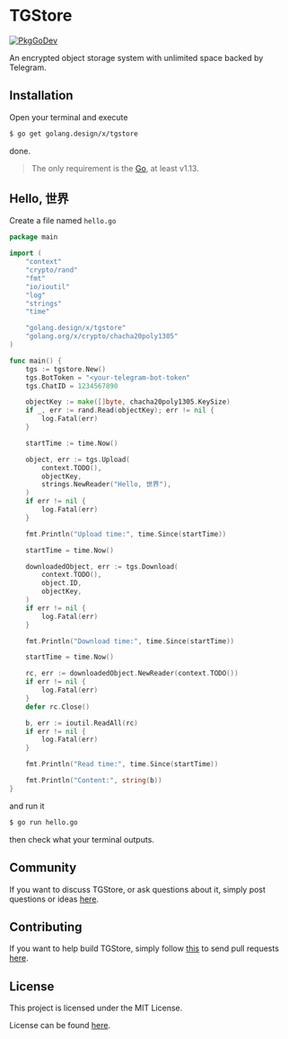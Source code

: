 # TGStore

[![PkgGoDev](https://pkg.go.dev/badge/golang.design/x/tgstore)](https://pkg.go.dev/golang.design/x/tgstore)

An encrypted object storage system with unlimited space backed by Telegram.

## Installation

Open your terminal and execute

```bash
$ go get golang.design/x/tgstore
```

done.

> The only requirement is the [Go](https://golang.org), at least v1.13.

## Hello, 世界

Create a file named `hello.go`

```go
package main

import (
	"context"
	"crypto/rand"
	"fmt"
	"io/ioutil"
	"log"
	"strings"
	"time"

	"golang.design/x/tgstore"
	"golang.org/x/crypto/chacha20poly1305"
)

func main() {
	tgs := tgstore.New()
	tgs.BotToken = "<your-telegram-bot-token"
	tgs.ChatID = 1234567890

	objectKey := make([]byte, chacha20poly1305.KeySize)
	if _, err := rand.Read(objectKey); err != nil {
		log.Fatal(err)
	}

	startTime := time.Now()

	object, err := tgs.Upload(
		context.TODO(),
		objectKey,
		strings.NewReader("Hello, 世界"),
	)
	if err != nil {
		log.Fatal(err)
	}

	fmt.Println("Upload time:", time.Since(startTime))

	startTime = time.Now()

	downloadedObject, err := tgs.Download(
		context.TODO(),
		object.ID,
		objectKey,
	)
	if err != nil {
		log.Fatal(err)
	}

	fmt.Println("Download time:", time.Since(startTime))

	startTime = time.Now()

	rc, err := downloadedObject.NewReader(context.TODO())
	if err != nil {
		log.Fatal(err)
	}
	defer rc.Close()

	b, err := ioutil.ReadAll(rc)
	if err != nil {
		log.Fatal(err)
	}

	fmt.Println("Read time:", time.Since(startTime))

	fmt.Println("Content:", string(b))
}
```

and run it

```bash
$ go run hello.go
```

then check what your terminal outputs.

## Community

If you want to discuss TGStore, or ask questions about it, simply post questions
or ideas [here](https://github.com/golang-design/tgstore/issues).

## Contributing

If you want to help build TGStore, simply follow
[this](https://github.com/golang-design/tgstore/wiki/Contributing) to send pull
requests [here](https://github.com/golang-design/tgstore/pulls).

## License

This project is licensed under the MIT License.

License can be found [here](LICENSE).
